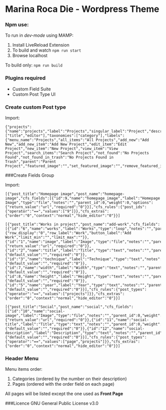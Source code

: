# Marina Roca Die - Wordpress Theme

### Npm use:
To run in _dev-mode_ using MAMP:

1. Install LiveReload Extension
2. To build and watch `npm run start`
3. Browse localhost

To build only:
`npm run build`


### Plugins required
- Custom Field Suite
- Custom Post Type UI

### Create custom Post type
Import:
```
{"projects":{"name":"projects","label":"Projects","singular_label":"Project","description":"","public":"true","show_ui":"true","show_in_nav_menus":"true","show_in_rest":"false","rest_base":"","has_archive":"false","has_archive_string":"","exclude_from_search":"false","capability_type":"post","hierarchical":"false","rewrite":"true","rewrite_slug":"","rewrite_withfront":"true","query_var":"true","query_var_slug":"","menu_position":"6","show_in_menu":"true","show_in_menu_string":"","menu_icon":"","supports":["title","editor"],"taxonomies":["category"],"labels":{"menu_name":"Projects","all_items":"All Projects","add_new":"Add New","add_new_item":"Add New Project","edit_item":"Edit Project","new_item":"New Project","view_item":"View Project","search_items":"Search Project","not_found":"No Projects Found","not_found_in_trash":"No Projects Found in Trash","parent":"Parent Project","featured_image":"","set_featured_image":"","remove_featured_image":"","use_featured_image":"","archives":"","insert_into_item":"","uploaded_to_this_item":"","filter_items_list":"","items_list_navigation":"","items_list":""},"custom_supports":""}}
```

###Create Fields Group

Import:
```
[{"post_title":"Homepage image","post_name":"homepage-image","cfs_fields":[{"id":9,"name":"homepage_image","label":"Homepage Image","type":"file","notes":"","parent_id":0,"weight":0,"options":{"return_value":"url","required":"0"}}],"cfs_rules":{"post_ids":{"operator":"==","values":["9"]}},"cfs_extras":{"order":"0","context":"normal","hide_editor":"0"}}]
```
```
[{"post_title":"Works in project","post_name":"add-work","cfs_fields":[{"id":"6","name":"works","label":"Works","type":"loop","notes":"","parent_id":0,"weight":0,"options":{"row_display":"0","row_label":"Work","button_label":"Add Work","limit_min":"","limit_max":""}},{"id":"1","name":"image","label":"Image","type":"file","notes":"","parent_id":6,"weight":1,"options":{"return_value":"url","required":"0"}},{"id":"2","name":"title","label":"Title","type":"text","notes":"","parent_id":6,"weight":2,"options":{"default_value":"","required":"0"}},{"id":"3","name":"technique","label":"Technique","type":"text","notes":"","parent_id":6,"weight":3,"options":{"default_value":"","required":"0"}},{"id":7,"name":"width","label":"Width","type":"text","notes":"","parent_id":6,"weight":4,"options":{"default_value":"","required":"0"}},{"id":8,"name":"height","label":"Height","type":"text","notes":"","parent_id":6,"weight":5,"options":{"default_value":"","required":"0"}},{"id":"5","name":"year","label":"Year","type":"text","notes":"","parent_id":6,"weight":6,"options":{"default_value":"","required":"0"}}],"cfs_rules":{"post_types":{"operator":"==","values":["projects"]}},"cfs_extras":{"order":"0","context":"normal","hide_editor":"0"}}]
```
```
[{"post_title":"Social","post_name":"social","cfs_fields":[{"id":"10","name":"social-image","label":"Image","type":"file","notes":"","parent_id":0,"weight":0,"options":{"return_value":"url","required":"0"}},{"id":"11","name":"social-title","label":"Title","type":"text","notes":"","parent_id":0,"weight":1,"options":{"default_value":"","required":"0"}},{"id":"12","name":"social-description","label":"Description","type":"text","notes":"","parent_id":0,"weight":2,"options":{"default_value":"","required":"0"}}],"cfs_rules":{"post_types":{"operator":"==","values":["page","projects"]}},"cfs_extras":{"order":"0","context":"normal","hide_editor":"0"}}]
```
### Header Menu
Menu items order:

1. Categories (ordered by the number on their description)
2. Pages (ordered with the order field on each page)

All pages will be listed except the one used as **Front Page**

###Licence
GNU General Public License v3.0
